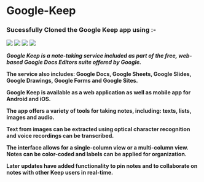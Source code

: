# Google-Keep

<h3>Sucessfully Cloned the Google Keep app using :-</h3>

![](https://img.shields.io/badge/React-20232A?style=for-the-badge&logo=react&logoColor=61DAFB)
![](https://img.shields.io/badge/JavaScript-F7DF1E?style=for-the-badge&logo=javascript&logoColor=black)
![](https://img.shields.io/badge/HTML5-E34F26?style=for-the-badge&logo=html5&logoColor=white)
![](https://img.shields.io/badge/CSS3-1572B6?style=for-the-badge&logo=css3&logoColor=white)


***Google Keep is a note-taking service included as part of the free, web-based Google Docs Editors suite offered by Google.***

**The service also includes: Google Docs, Google Sheets, Google Slides, Google Drawings, Google Forms and Google Sites.**

**Google Keep is available as a web application as well as mobile app for Android and iOS.**

**The app offers a variety of tools for taking notes, including: texts, lists, images and audio.**

**Text from images can be extracted using optical character recognition and voice recordings can be transcribed.**

**The interface allows for a single-column view or a multi-column view. Notes can be color-coded and labels can be applied for organization.**

**Later updates have added functionality to pin notes and to collaborate on notes with other Keep users in real-time.**
